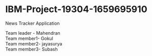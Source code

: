 # IBM-Project-19304-1659695910
News Tracker Application<div>
Team leader - Mahendran<div>
Team member1- Gokul<div>
Team member2- jayasurya<div>
Team member3- Subash<div>
